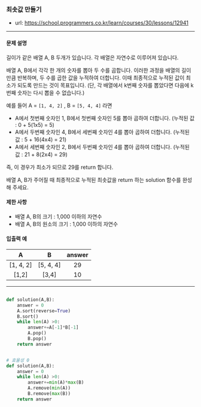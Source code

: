 ### 최솟값 만들기

 - url: https://school.programmers.co.kr/learn/courses/30/lessons/12941
 
 --------
 
#### 문제 설명
길이가 같은 배열 A, B 두개가 있습니다. 각 배열은 자연수로 이루어져 있습니다.

배열 A, B에서 각각 한 개의 숫자를 뽑아 두 수를 곱합니다. 이러한 과정을 배열의 길이만큼 반복하며, 두 수를 곱한 값을 누적하여 더합니다. 이때 최종적으로 누적된 값이 최소가 되도록 만드는 것이 목표입니다. (단, 각 배열에서 k번째 숫자를 뽑았다면 다음에 k번째 숫자는 다시 뽑을 수 없습니다.)

예를 들어 A = `[1, 4, 2]` , B = `[5, 4, 4]` 라면

 - A에서 첫번째 숫자인 1, B에서 첫번째 숫자인 5를 뽑아 곱하여 더합니다. (누적된 값 : 0 + 5(1x5) = 5)
 - A에서 두번째 숫자인 4, B에서 세번째 숫자인 4를 뽑아 곱하여 더합니다. (누적된 값 : 5 + 16(4x4) = 21)
 - A에서 세번째 숫자인 2, B에서 두번째 숫자인 4를 뽑아 곱하여 더합니다. (누적된 값 : 21 + 8(2x4) = 29)

즉, 이 경우가 최소가 되므로 29를 return 합니다.

배열 A, B가 주어질 때 최종적으로 누적된 최솟값을 return 하는 solution 함수를 완성해 주세요.

#### 제한 사항
 - 배열 A, B의 크기 : 1,000 이하의 자연수
 - 배열 A, B의 원소의 크기 : 1,000 이하의 자연수

 
#### 입출력 예
 |A|B|answer|
 |:---:|:---:|:---:|
 |[1, 4, 2]|[5, 4, 4]|29|
 |[1,2]|[3,4]|10|
 
--------

```python

def solution(A,B):
    answer = 0
    A.sort(reverse=True)
    B.sort()
    while len(A) >0:
        answer+=A[-1]*B[-1]
        A.pop()
        B.pop()
    return answer


# 효율성 0 
def solution(A,B):
    answer = 0
    while len(A) >0:
        answer+=min(A)*max(B)
        A.remove(min(A))
        B.remove(max(B))
    return answer

```